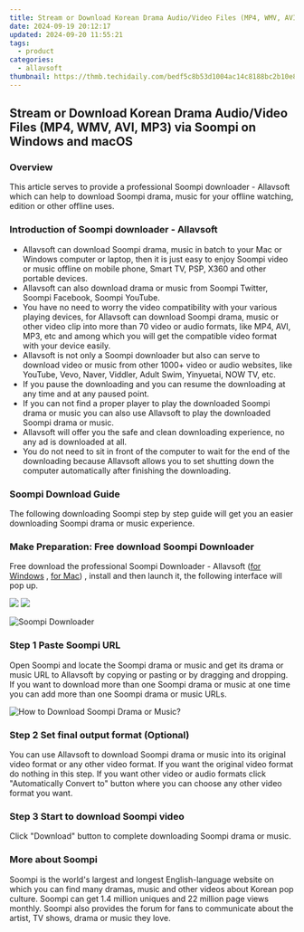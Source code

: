 ```yaml
---
title: Stream or Download Korean Drama Audio/Video Files (MP4, WMV, AVI, MP3) via Soompi on Windows and macOS
date: 2024-09-19 20:12:17
updated: 2024-09-20 11:55:21
tags:
  - product
categories:
  - allavsoft
thumbnail: https://thmb.techidaily.com/bedf5c8b53d1004ac14c8188bc2b10e8fa9f12bcacb4dbb73e923d456dfdfac8.jpg
---
```


## Stream or Download Korean Drama Audio/Video Files (MP4, WMV, AVI, MP3) via Soompi on Windows and macOS

### Overview

This article serves to provide a professional Soompi downloader - Allavsoft which can help to download Soompi drama, music for your offline watching, edition or other offline uses.

### Introduction of Soompi downloader - Allavsoft

* Allavsoft can download Soompi drama, music in batch to your Mac or Windows computer or laptop, then it is just easy to enjoy Soompi video or music offline on mobile phone, Smart TV, PSP, X360 and other portable devices.
* Allavsoft can also download drama or music from Soompi Twitter, Soompi Facebook, Soompi YouTube.
* You have no need to worry the video compatibility with your various playing devices, for Allavsoft can download Soompi drama, music or other video clip into more than 70 video or audio formats, like MP4, AVI, MP3, etc and among which you will get the compatible video format with your device easily.
* Allavsoft is not only a Soompi downloader but also can serve to download video or music from other 1000+ video or audio websites, like YouTube, Vevo, Naver, Viddler, Adult Swim, Yinyuetai, NOW TV, etc.
* If you pause the downloading and you can resume the downloading at any time and at any paused point.
* If you can not find a proper player to play the downloaded Soompi drama or music you can also use Allavsoft to play the downloaded Soompi drama or music.
* Allavsoft will offer you the safe and clean downloading experience, no any ad is downloaded at all.
* You do not need to sit in front of the computer to wait for the end of the downloading because Allavsoft allows you to set shutting down the computer automatically after finishing the downloading.

### Soompi Download Guide

The following downloading Soompi step by step guide will get you an easier downloading Soompi drama or music experience.

### Make Preparation: Free download Soompi Downloader

Free download the professional Soompi Downloader - Allavsoft ([for Windows](https://tools.techidaily.com/allavsoft/products/) , [for Mac](https://tools.techidaily.com/allavsoft/products/)) , install and then launch it, the following interface will pop up.

[![](https://www.allavsoft.com/how-to/../images/how-to/free-download-win.jpg)](https://tools.techidaily.com/allavsoft/products/) [![](https://www.allavsoft.com/how-to/../images/how-to/free-download-mac.jpg)](https://tools.techidaily.com/allavsoft/products/)

![Soompi Downloader](https://www.allavsoft.com/how-to/../images/allavsoft/screen-shot-600.jpg)

### Step 1 Paste Soompi URL

Open Soompi and locate the Soompi drama or music and get its drama or music URL to Allavsoft by copying or pasting or by dragging and dropping. If you want to download more than one Soompi drama or music at one time you can add more than one Soompi drama or music URLs.

![How to Download Soompi Drama or Music?](https://www.allavsoft.com/how-to/../images/how-to/download-rtmp-video/download-rtmp-video.jpg)

### Step 2 Set final output format (Optional)

You can use Allavsoft to download Soompi drama or music into its original video format or any other video format. If you want the original video format do nothing in this step. If you want other video or audio formats click "Automatically Convert to" button where you can choose any other video format you want.

### Step 3 Start to download Soompi video

Click "Download" button to complete downloading Soompi drama or music.

### More about Soompi

Soompi is the world's largest and longest English-language website on which you can find many dramas, music and other videos about Korean pop culture. Soompi can get 1.4 million uniques and 22 million page views monthly. Soompi also provides the forum for fans to communicate about the artist, TV shows, drama or music they love.

<ins class="adsbygoogle"
     style="display:block"
     data-ad-format="autorelaxed"
     data-ad-client="ca-pub-7571918770474297"
     data-ad-slot="1223367746"></ins>



<ins class="adsbygoogle"
     style="display:block"
     data-ad-client="ca-pub-7571918770474297"
     data-ad-slot="8358498916"
     data-ad-format="auto"
     data-full-width-responsive="true"></ins>
